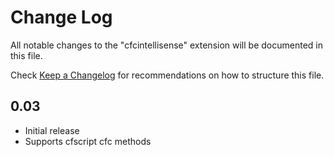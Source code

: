 # Change Log

All notable changes to the "cfcintellisense" extension will be documented in this file.

Check [Keep a Changelog](http://keepachangelog.com/) for recommendations on how to structure this file.

## 0.03

- Initial release
- Supports cfscript cfc methods